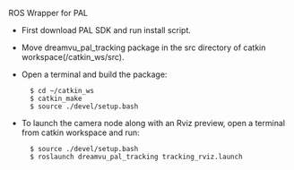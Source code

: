 ROS Wrapper for PAL

- First download PAL SDK and run install script.

- Move dreamvu_pal_tracking package in the src directory of catkin workspace(/catkin_ws/src).

- Open a terminal and build the package:

        $ cd ~/catkin_ws
        $ catkin_make
        $ source ./devel/setup.bash
        
- To launch the camera node along with an Rviz preview, open a terminal from catkin workspace and run:
        
        $ source ./devel/setup.bash
        $ roslaunch dreamvu_pal_tracking tracking_rviz.launch
       
